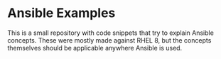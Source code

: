 # Ansible Examples
This is a small repository with code snippets that try to explain Ansible concepts. These were mostly made against RHEL 8, but the concepts themselves should be applicable anywhere Ansible is used.